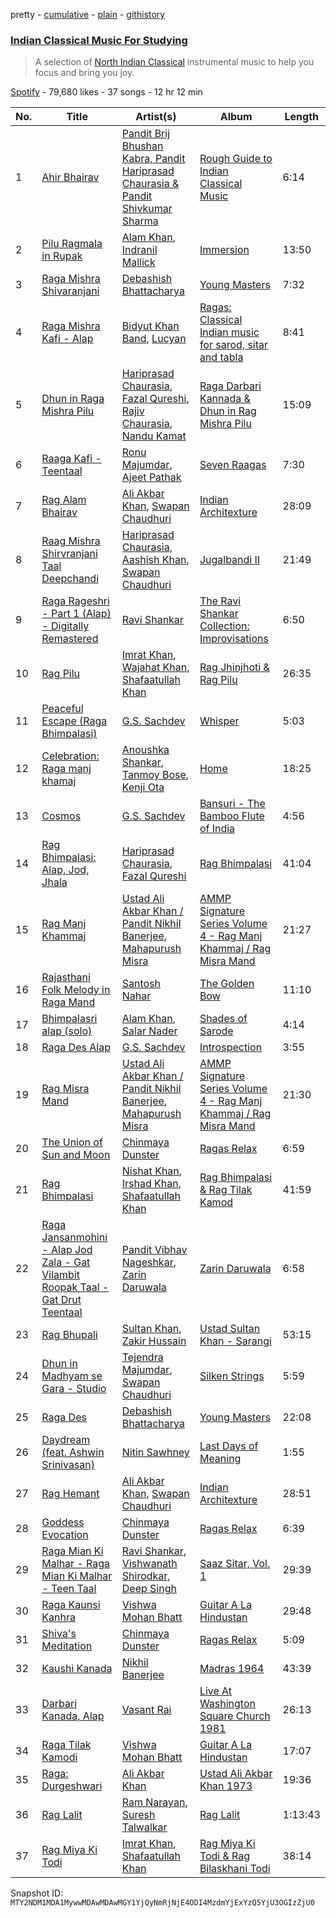 pretty - [cumulative](/playlists/cumulative/37i9dQZF1DXbw9rGYPXetO.md) - [plain](/playlists/plain/37i9dQZF1DXbw9rGYPXetO) - [githistory](https://github.githistory.xyz/mackorone/spotify-playlist-archive/blob/main/playlists/plain/37i9dQZF1DXbw9rGYPXetO)

### [Indian Classical Music For Studying](https://open.spotify.com/playlist/37i9dQZF1DXbw9rGYPXetO)

> A selection of <a href="https://en.wikipedia.org/wiki/Hindustani\_classical\_music">North Indian Classical</a> instrumental music to help you focus and bring you joy.

[Spotify](https://open.spotify.com/user/spotify) - 79,680 likes - 37 songs - 12 hr 12 min

| No. | Title | Artist(s) | Album | Length |
|---|---|---|---|---|
| 1 | [Ahir Bhairav](https://open.spotify.com/track/3JLewKQMn2Xo9MPTFOTyFC) | [Pandit Brij Bhushan Kabra, Pandit Hariprasad Chaurasia & Pandit Shivkumar Sharma](https://open.spotify.com/artist/6MqnhMsiafcPAePqc1e22r) | [Rough Guide to Indian Classical Music](https://open.spotify.com/album/3hqdUUtLEQmxorRMI5hE0l) | 6:14 |
| 2 | [Pilu Ragmala in Rupak](https://open.spotify.com/track/2KQVqgVWDSThJqcQniIson) | [Alam Khan](https://open.spotify.com/artist/389sPNbjs6Hp0XSCP229JG), [Indranil Mallick](https://open.spotify.com/artist/0KL6Nzq5FePQByCl3mG8X1) | [Immersion](https://open.spotify.com/album/5QjIPDt3eApiZ2elAmiJ8i) | 13:50 |
| 3 | [Raga Mishra Shivaranjani](https://open.spotify.com/track/3YLqvI4mIynHBm5oZd3kcp) | [Debashish Bhattacharya](https://open.spotify.com/artist/1gluErp8xTWWbjs6kh3Qjb) | [Young Masters](https://open.spotify.com/album/1NgIYpOmbekiKquc6Luxvn) | 7:32 |
| 4 | [Raga Mishra Kafi \- Alap](https://open.spotify.com/track/0hewhn6vFioyvZJHKNn6ZS) | [Bidyut Khan Band](https://open.spotify.com/artist/1gOYLPSgVPPiSIsaBHh5Xd), [Lucyan](https://open.spotify.com/artist/00iiLc3ejnD5C6rjCjWned) | [Ragas: Classical Indian music for sarod, sitar and tabla](https://open.spotify.com/album/08CSfF5H2SWzz5KKX5tngY) | 8:41 |
| 5 | [Dhun in Raga Mishra Pilu](https://open.spotify.com/track/0Ft7ehrvzxaSx4Z7TYz9CU) | [Hariprasad Chaurasia](https://open.spotify.com/artist/7CozfB3IEACZpAelpwkUon), [Fazal Qureshi](https://open.spotify.com/artist/4pM7882XwZYuY67tfYztMS), [Rajiv Chaurasia](https://open.spotify.com/artist/2EqW2WtNgugbWtlMqyphd3), [Nandu Kamat](https://open.spotify.com/artist/0gfpwV8BF3XiMtbWgH1AKO) | [Raga Darbari Kannada & Dhun in Rag Mishra Pilu](https://open.spotify.com/album/2tIWCH1Sx2Lxk6C8Rk1qS9) | 15:09 |
| 6 | [Raaga Kafi \- Teentaal](https://open.spotify.com/track/4G526MTBK3TpdNBpvvYO3Z) | [Ronu Majumdar](https://open.spotify.com/artist/2BtkOvKNQUqyBvK5pnSx3P), [Ajeet Pathak](https://open.spotify.com/artist/6RewthLD9pGHUn5dmLVaBh) | [Seven Raagas](https://open.spotify.com/album/2DhxWPxZBSFirR62g3I4Zd) | 7:30 |
| 7 | [Rag Alam Bhairav](https://open.spotify.com/track/11mvJnbO7eCSHLeE3ivwBn) | [Ali Akbar Khan](https://open.spotify.com/artist/2GUxWjR8cNgljddVLEp72u), [Swapan Chaudhuri](https://open.spotify.com/artist/7wRuaMUZKArrp2sQCaC2LT) | [Indian Architexture](https://open.spotify.com/album/4XLInOcNNNzsE6AzZ1coHI) | 28:09 |
| 8 | [Raag Mishra Shirvranjani Taal Deepchandi](https://open.spotify.com/track/1pvvfWnFF3va8LrjbUDx8S) | [Hariprasad Chaurasia](https://open.spotify.com/artist/7CozfB3IEACZpAelpwkUon), [Aashish Khan](https://open.spotify.com/artist/5p8OENeK8MwGxxyAN3Dtbq), [Swapan Chaudhuri](https://open.spotify.com/artist/7wRuaMUZKArrp2sQCaC2LT) | [Jugalbandi II](https://open.spotify.com/album/5shZ28NNUrgvj8bsSuAo40) | 21:49 |
| 9 | [Raga Rageshri \- Part 1 \(Alap\) \- Digitally Remastered](https://open.spotify.com/track/1jcyGbc9FFcuEQHRa6O2T6) | [Ravi Shankar](https://open.spotify.com/artist/4uE9TgBW0AaPDHL1qYbtd0) | [The Ravi Shankar Collection: Improvisations](https://open.spotify.com/album/5DiL6T3KSAXhkEEr33KU9V) | 6:50 |
| 10 | [Rag Pilu](https://open.spotify.com/track/7hQz2t0LNgfoWHLRviDwrv) | [Imrat Khan](https://open.spotify.com/artist/6htMUYjAgIpH7DRgN2I3yg), [Wajahat Khan](https://open.spotify.com/artist/6fdCOQgyq1Pxw6LrJL54Uw), [Shafaatullah Khan](https://open.spotify.com/artist/1JrHhcIQYFXGvjITblw4Mp) | [Rag Jhinjhoti & Rag Pilu](https://open.spotify.com/album/2qDsr02ZOG72aLQ6HIJOZO) | 26:35 |
| 11 | [Peaceful Escape \(Raga Bhimpalasi\)](https://open.spotify.com/track/1iOJROLXHdQM4eOyFutqKw) | [G.S\. Sachdev](https://open.spotify.com/artist/6jGk8eDMQBWb1IjNLI51Yz) | [Whisper](https://open.spotify.com/album/5JbHzXUfSQuVXabVdaEuNr) | 5:03 |
| 12 | [Celebration: Raga manj khamaj](https://open.spotify.com/track/4eJ8C6nGTK7G8GtlgXpfW9) | [Anoushka Shankar](https://open.spotify.com/artist/6MTByljF8u5omBltY2VKPU), [Tanmoy Bose](https://open.spotify.com/artist/3WQoD0L9z8eoD8b0m74dPl), [Kenji Ota](https://open.spotify.com/artist/040krAnKe0UWfJkm7NBMyT) | [Home](https://open.spotify.com/album/7yzxuIjdVvqj6xbT9N7G8X) | 18:25 |
| 13 | [Cosmos](https://open.spotify.com/track/2ZJhL2pkytU1udly94xV7j) | [G.S\. Sachdev](https://open.spotify.com/artist/6jGk8eDMQBWb1IjNLI51Yz) | [Bansuri \- The Bamboo Flute of India](https://open.spotify.com/album/7l6MK2rackkPHiHhCINSxI) | 4:56 |
| 14 | [Rag Bhimpalasi: Alap, Jod, Jhala](https://open.spotify.com/track/6pABGyScqkMTvMYJGNj8TH) | [Hariprasad Chaurasia](https://open.spotify.com/artist/7CozfB3IEACZpAelpwkUon), [Fazal Qureshi](https://open.spotify.com/artist/4pM7882XwZYuY67tfYztMS) | [Rag Bhimpalasi](https://open.spotify.com/album/2jfrFg8TijCLBRF2X7zziH) | 41:04 |
| 15 | [Rag Manj Khammaj](https://open.spotify.com/track/6wkuzkjsWM1Gk9zmRXiS7g) | [Ustad Ali Akbar Khan / Pandit Nikhil Banerjee](https://open.spotify.com/artist/1jelB3sYBf9MGpcd0GUlns), [Mahapurush Misra](https://open.spotify.com/artist/29kLzsMucI6Ao40Yk7jT5B) | [AMMP Signature Series Volume 4 \- Rag Manj Khammaj / Rag Misra Mand](https://open.spotify.com/album/1Td23rJHTglRiuGmiGO6W2) | 21:27 |
| 16 | [Rajasthani Folk Melody in Raga Mand](https://open.spotify.com/track/3CNetfque43lmTkmZEVxLq) | [Santosh Nahar](https://open.spotify.com/artist/1NzfcWv0SxEZMg4Bm8XIvM) | [The Golden Bow](https://open.spotify.com/album/227981vkAdawvOqUpLJgIi) | 11:10 |
| 17 | [Bhimpalasri alap \(solo\)](https://open.spotify.com/track/4taHZBFG2m7D9MuSL8eLvU) | [Alam Khan](https://open.spotify.com/artist/389sPNbjs6Hp0XSCP229JG), [Salar Nader](https://open.spotify.com/artist/4N2l0MiamQ0lJ7vLcPSdc8) | [Shades of Sarode](https://open.spotify.com/album/2vLucVPJLppDLgSDgXEGuT) | 4:14 |
| 18 | [Raga Des Alap](https://open.spotify.com/track/4a5DylC4oxQbPV11a7kW1X) | [G.S\. Sachdev](https://open.spotify.com/artist/6jGk8eDMQBWb1IjNLI51Yz) | [Introspection](https://open.spotify.com/album/2pDuvSYsImOFjzdlMf7XpQ) | 3:55 |
| 19 | [Rag Misra Mand](https://open.spotify.com/track/0ppq8cAPs91MBoUb4vMiCw) | [Ustad Ali Akbar Khan / Pandit Nikhil Banerjee](https://open.spotify.com/artist/1jelB3sYBf9MGpcd0GUlns), [Mahapurush Misra](https://open.spotify.com/artist/29kLzsMucI6Ao40Yk7jT5B) | [AMMP Signature Series Volume 4 \- Rag Manj Khammaj / Rag Misra Mand](https://open.spotify.com/album/1Td23rJHTglRiuGmiGO6W2) | 21:30 |
| 20 | [The Union of Sun and Moon](https://open.spotify.com/track/5TeU9ZMgLcoSl1evO7TV5b) | [Chinmaya Dunster](https://open.spotify.com/artist/7IZWH07w9P4HXc2Qo9xwpY) | [Ragas Relax](https://open.spotify.com/album/2PsPxcW53XCjlO4zaAhELj) | 6:59 |
| 21 | [Rag Bhimpalasi](https://open.spotify.com/track/3XaGTnDDHRWoAprRCfG3E8) | [Nishat Khan](https://open.spotify.com/artist/44XDC1eZWRjnCvpiAFSRQm), [Irshad Khan](https://open.spotify.com/artist/76RQHal6rjOqzZote9AL5y), [Shafaatullah Khan](https://open.spotify.com/artist/1JrHhcIQYFXGvjITblw4Mp) | [Rag Bhimpalasi & Rag Tilak Kamod](https://open.spotify.com/album/2KzwX8OU4S8LoCeUcwNzhK) | 41:59 |
| 22 | [Raga Jansanmohini \- Alap Jod Zala \- Gat Vilambit Roopak Taal \- Gat Drut Teentaal](https://open.spotify.com/track/0UPhauX8iJHJAzHMEN7ULN) | [Pandit Vibhav Nageshkar](https://open.spotify.com/artist/4wIohauC6Hl22Kt2F2bD1m), [Zarin Daruwala](https://open.spotify.com/artist/3xXsIF0r4I6TRbRdY1SS78) | [Zarin Daruwala](https://open.spotify.com/album/5jdzlSnMHnc9QasQimxhGb) | 6:58 |
| 23 | [Rag Bhupali](https://open.spotify.com/track/2EKR7RSzuGIVNlh3ZKWNVa) | [Sultan Khan](https://open.spotify.com/artist/2eOZNXw0A4cQKmsVPpIcMY), [Zakir Hussain](https://open.spotify.com/artist/6DDCjHWtL6jTl1B5wG8tF6) | [Ustad Sultan Khan \- Sarangi](https://open.spotify.com/album/1Fc8yR4hBdWcDpRDMuX51I) | 53:15 |
| 24 | [Dhun in Madhyam se Gara \- Studio](https://open.spotify.com/track/2E6CaLThMXVtfa1lt4qmlk) | [Tejendra Majumdar](https://open.spotify.com/artist/1448391H4g8M6h6vtFiwfp), [Swapan Chaudhuri](https://open.spotify.com/artist/7wRuaMUZKArrp2sQCaC2LT) | [Silken Strings](https://open.spotify.com/album/1D5ftreyjAxac1oqd1v4hq) | 5:59 |
| 25 | [Raga Des](https://open.spotify.com/track/6m1a6CJdLBx5wXObZNwOIC) | [Debashish Bhattacharya](https://open.spotify.com/artist/1gluErp8xTWWbjs6kh3Qjb) | [Young Masters](https://open.spotify.com/album/1NgIYpOmbekiKquc6Luxvn) | 22:08 |
| 26 | [Daydream \(feat\. Ashwin Srinivasan\)](https://open.spotify.com/track/0TOVfRtYXE7D2CZw0fx9NU) | [Nitin Sawhney](https://open.spotify.com/artist/5NCKpzuowtihcIrIHFjKbJ) | [Last Days of Meaning](https://open.spotify.com/album/7y8rmswg8Pe40v100gtICN) | 1:55 |
| 27 | [Rag Hemant](https://open.spotify.com/track/4pC7qAyC6kcW1JDswFrgNd) | [Ali Akbar Khan](https://open.spotify.com/artist/2GUxWjR8cNgljddVLEp72u), [Swapan Chaudhuri](https://open.spotify.com/artist/7wRuaMUZKArrp2sQCaC2LT) | [Indian Architexture](https://open.spotify.com/album/4XLInOcNNNzsE6AzZ1coHI) | 28:51 |
| 28 | [Goddess Evocation](https://open.spotify.com/track/6pmxIuUYfVgO9zojbQIj3O) | [Chinmaya Dunster](https://open.spotify.com/artist/7IZWH07w9P4HXc2Qo9xwpY) | [Ragas Relax](https://open.spotify.com/album/2PsPxcW53XCjlO4zaAhELj) | 6:39 |
| 29 | [Raga Mian Ki Malhar \- Raga Mian Ki Malhar \- Teen Taal](https://open.spotify.com/track/7wtvAaVFCzSjAtlaKhhbkT) | [Ravi Shankar](https://open.spotify.com/artist/4uE9TgBW0AaPDHL1qYbtd0), [Vishwanath Shirodkar](https://open.spotify.com/artist/7MiG9KHy1wZs9YJ8MBizMk), [Deep Singh](https://open.spotify.com/artist/33bwEJnCqMs0HR2TLqeD9i) | [Saaz Sitar, Vol\. 1](https://open.spotify.com/album/24UIBAnS5176GEHBSyo3yk) | 29:39 |
| 30 | [Raga Kaunsi Kanhra](https://open.spotify.com/track/2B2b8eQDigX0gcBWWpIFG2) | [Vishwa Mohan Bhatt](https://open.spotify.com/artist/1tY6Z4NEPI3xHhVA8VU9Jl) | [Guitar A La Hindustan](https://open.spotify.com/album/0p2uVASndftECemYMJM80y) | 29:48 |
| 31 | [Shiva's Meditation](https://open.spotify.com/track/0TxmxoCQMiXvfFA6DPM1wT) | [Chinmaya Dunster](https://open.spotify.com/artist/7IZWH07w9P4HXc2Qo9xwpY) | [Ragas Relax](https://open.spotify.com/album/2PsPxcW53XCjlO4zaAhELj) | 5:09 |
| 32 | [Kaushi Kanada](https://open.spotify.com/track/2XOyluz7IWgOvvsRMtrYhw) | [Nikhil Banerjee](https://open.spotify.com/artist/7ieM2QOG3mf89WSTAfGvu1) | [Madras 1964](https://open.spotify.com/album/6cDIt3S7CdWT8WrjzuDtJz) | 43:39 |
| 33 | [Darbari Kanada, Alap](https://open.spotify.com/track/4VXkCcN0Rk0sIOrotrNsnD) | [Vasant Rai](https://open.spotify.com/artist/0weh3Q47P9QCdXInoUNXxt) | [Live At Washington Square Church 1981](https://open.spotify.com/album/4WP2uHgYTDFCFOCEIfCNVE) | 26:13 |
| 34 | [Raga Tilak Kamodi](https://open.spotify.com/track/1Mc58bywNOJT8vrMYunODv) | [Vishwa Mohan Bhatt](https://open.spotify.com/artist/1tY6Z4NEPI3xHhVA8VU9Jl) | [Guitar A La Hindustan](https://open.spotify.com/album/0p2uVASndftECemYMJM80y) | 17:07 |
| 35 | [Raga: Durgeshwari](https://open.spotify.com/track/2No7gtZpdfhnvM2X4hHBqN) | [Ali Akbar Khan](https://open.spotify.com/artist/2GUxWjR8cNgljddVLEp72u) | [Ustad Ali Akbar Khan 1973](https://open.spotify.com/album/0CztBdum7CC10WIMAEXeBN) | 19:36 |
| 36 | [Rag Lalit](https://open.spotify.com/track/3LCx5zZm2UQPbWc8jQouOy) | [Ram Narayan](https://open.spotify.com/artist/1PLrw4LgEWD2tFlAfnCWND), [Suresh Talwalkar](https://open.spotify.com/artist/61TBwoNacct3xrgHpQrP1r) | [Rag Lalit](https://open.spotify.com/album/0DkxD68AiaxjiKyBDFhv9R) | 1:13:43 |
| 37 | [Rag Miya Ki Todi](https://open.spotify.com/track/1swbYA2tiIOZTRpqCfsQLv) | [Imrat Khan](https://open.spotify.com/artist/6htMUYjAgIpH7DRgN2I3yg), [Shafaatullah Khan](https://open.spotify.com/artist/1JrHhcIQYFXGvjITblw4Mp) | [Rag Miya Ki Todi & Rag Bilaskhani Todi](https://open.spotify.com/album/0mWUzMcScanLQDYIEKGMIu) | 38:14 |

Snapshot ID: `MTY2NDM1MDA1MywwMDAwMDAwMGY1YjQyNmRjNjE4ODI4MzdmYjExYzQ5YjU3OGIzZjU0`
